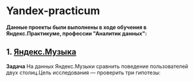 # Yandex-practicum

__Данные проекты были выполнены в ходе обучения в Яндекс.Практикуме, профессии "Аналитик данных":__

## 1. [Яндекс.Музыка](https://github.com/k-humer/Yandex-practicum/tree/master/01%20-%20%D0%91%D0%B0%D0%B7%D0%BE%D0%B2%D1%8B%D0%B9%20Python)
**Задача** На данных Яндекс.Музыки сравнить поведение пользователей двух столиц.Цель исследования — проверить три гипотезы:
